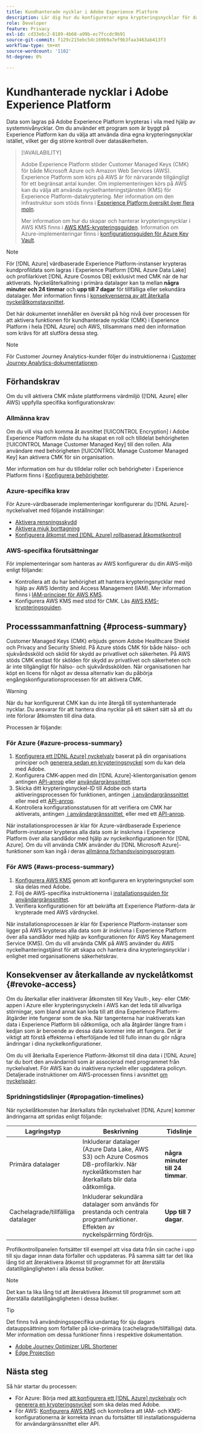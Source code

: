 ```yaml
---
title: Kundhanterade nycklar i Adobe Experience Platform
description: Lär dig hur du konfigurerar egna krypteringsnycklar för data som lagras i Adobe Experience Platform.
role: Developer
feature: Privacy
exl-id: cd33e6c2-8189-4b68-a99b-ec7fccdc9b91
source-git-commit: f129c215ebc5dc169b9a7ef9b3faa3463ab413f3
workflow-type: tm+mt
source-wordcount: '1102'
ht-degree: 0%

---
```


# Kundhanterade nycklar i Adobe Experience Platform

Data som lagras på Adobe Experience Platform krypteras i vila med hjälp av systemnivånycklar. Om du använder ett program som är byggt på Experience Platform kan du välja att använda dina egna krypteringsnycklar istället, vilket ger dig större kontroll över datasäkerheten.

>[!AVAILABILITY]
>
>Adobe Experience Platform stöder Customer Managed Keys (CMK) för både Microsoft Azure och Amazon Web Services (AWS). Experience Platform som körs på AWS är för närvarande tillgängligt för ett begränsat antal kunder. Om implementeringen körs på AWS kan du välja att använda nyckelhanteringstjänsten (KMS) för Experience Platform-datakryptering. Mer information om den infrastruktur som stöds finns i [Experience Platform översikt över flera moln](https://experienceleague.adobe.com/sv/docs/experience-platform/landing/multi-cloud).
>
>Mer information om hur du skapar och hanterar krypteringsnycklar i AWS KMS finns i [AWS KMS-krypteringsguiden](./aws/configure-kms.md). Information om Azure-implementeringar finns i [konfigurationsguiden för Azure Key Vault](./azure/azure-key-vault-config.md).

>[!NOTE]
>
>För [!DNL Azure] värdbaserade Experience Platform-instanser krypteras kundprofildata som lagras i Experience Platform [!DNL Azure Data Lake] och profilarkivet [!DNL Azure Cosmos DB] exklusivt med CMK när de har aktiverats. Nyckelåterkallning i primära datalager kan ta mellan **några minuter och 24 timmar** och **upp till 7 dagar** för tillfälliga eller sekundära datalager. Mer information finns i [konsekvenserna av att återkalla nyckelåtkomstavsnittet](#revoke-access).

Det här dokumentet innehåller en översikt på hög nivå över processen för att aktivera funktionen för kundhanterade nycklar (CMK) i Experience Platform i hela [!DNL Azure] och AWS, tillsammans med den information som krävs för att slutföra dessa steg.

>[!NOTE]
>
>För Customer Journey Analytics-kunder följer du instruktionerna i [Customer Journey Analytics-dokumentationen](https://experienceleague.adobe.com/docs/analytics-platform/using/cja-privacy/cmk.html?lang=sv-SE).

## Förhandskrav

Om du vill aktivera CMK måste plattformens värdmiljö ([!DNL Azure] eller AWS) uppfylla specifika konfigurationskrav:

### Allmänna krav

Om du vill visa och komma åt avsnittet [!UICONTROL Encryption] i Adobe Experience Platform måste du ha skapat en roll och tilldelat behörigheten [!UICONTROL Manage Customer Managed Key] till den rollen.  Alla användare med behörigheten [!UICONTROL Manage Customer Managed Key] kan aktivera CMK för sin organisation.

Mer information om hur du tilldelar roller och behörigheter i Experience Platform finns i [Konfigurera behörigheter](https://experienceleague.adobe.com/docs/platform-learn/getting-started-for-data-architects-and-data-engineers/configure-permissions.html?lang=sv-SE).

### Azure-specifika krav

För Azure-värdbaserade implementeringar konfigurerar du [!DNL Azure]-nyckelvalvet med följande inställningar:

- [Aktivera rensningsskydd](https://learn.microsoft.com/en-us/azure/key-vault/general/soft-delete-overview#purge-protection)
- [Aktivera mjuk borttagning](https://learn.microsoft.com/en-us/azure/key-vault/general/soft-delete-overview)
- [Konfigurera åtkomst med  [!DNL Azure] rollbaserad åtkomstkontroll](https://learn.microsoft.com/en-us/azure/role-based-access-control/)

### AWS-specifika förutsättningar

För implementeringar som hanteras av AWS konfigurerar du din AWS-miljö enligt följande:

- Kontrollera att du har behörighet att hantera krypteringsnycklar med hjälp av AWS Identity and Access Management (IAM). Mer information finns i [IAM-principer för AWS KMS](https://docs.aws.amazon.com/kms/latest/developerguide/iam-policies.html).
- Konfigurera AWS KMS med stöd för CMK. Läs [AWS KMS-krypteringsguiden](./aws/configure-kms.md).

## Processsammanfattning {#process-summary}

Customer Managed Keys (CMK) erbjuds genom Adobe Healthcare Shield och Privacy and Security Shield. På Azure stöds CMK för både hälso- och sjukvårdssköld och sköld för skydd av privatlivet och säkerheten. På AWS stöds CMK endast för skölden för skydd av privatlivet och säkerheten och är inte tillgängligt för hälso- och sjukvårdsskölden. När organisationen har köpt en licens för något av dessa alternativ kan du påbörja engångskonfigurationsprocessen för att aktivera CMK.

>[!WARNING]
>
>När du har konfigurerat CMK kan du inte återgå till systemhanterade nycklar. Du ansvarar för att hantera dina nycklar på ett säkert sätt så att du inte förlorar åtkomsten till dina data.

Processen är följande:

### För Azure {#azure-process-summary}

1. [Konfigurera ett [!DNL Azure] nyckelvalv](./azure/azure-key-vault-config.md) baserat på din organisations principer och [generera sedan en krypteringsnyckel](./azure/azure-key-vault-config.md#generate-a-key) som du kan dela med Adobe.
1. Konfigurera CMK-appen med din [!DNL Azure]-klientorganisation genom antingen [API-anrop](./azure/api-set-up.md#register-app) eller [användargränssnittet](./azure/ui-set-up.md#register-app).
1. Skicka ditt krypteringsnyckel-ID till Adobe och starta aktiveringsprocessen för funktionen, antingen [&#x200B; i användargränssnittet](./azure/ui-set-up.md#send-to-adobe) eller med ett [API-anrop](./azure/api-set-up.md#send-to-adobe).
1. Kontrollera konfigurationsstatusen för att verifiera om CMK har aktiverats, antingen [&#x200B; i användargränssnittet &#x200B;](./azure/ui-set-up.md#check-status) eller med ett [API-anrop](./azure/api-set-up.md#check-status).

När installationsprocessen är klar för Azure-värdbaserade Experience Platform-instanser krypteras alla data som är inskrivna i Experience Platform över alla sandlådor med hjälp av nyckelkonfigurationen för [!DNL Azure]. Om du vill använda CMK använder du [!DNL Microsoft Azure]-funktioner som kan ingå i deras [allmänna förhandsvisningsprogram](https://azure.microsoft.com/en-ca/support/legal/preview-supplemental-terms/).

### För AWS {#aws-process-summary}

1. [Konfigurera AWS KMS](./aws/configure-kms.md) genom att konfigurera en krypteringsnyckel som ska delas med Adobe.
2. Följ de AWS-specifika instruktionerna i [installationsguiden för användargränssnittet](./aws/ui-set-up.md).
3. Verifiera konfigurationen för att bekräfta att Experience Platform-data är krypterade med AWS värdnyckel.

<!--  Pending: or [API setup guide]() -->

När installationsprocessen är klar för Experience Platform-instanser som ligger på AWS krypteras alla data som är inskrivna i Experience Platform över alla sandlådor med hjälp av konfigurationen för AWS Key Management Service (KMS). Om du vill använda CMK på AWS använder du AWS nyckelhanteringstjänst för att skapa och hantera dina krypteringsnycklar i enlighet med organisationens säkerhetskrav.

## Konsekvenser av återkallande av nyckelåtkomst {#revoke-access}

Om du återkallar eller inaktiverar åtkomsten till Key Vault-, key- eller CMK-appen i Azure eller krypteringsnyckeln i AWS kan det leda till allvarliga störningar, som bland annat kan leda till att dina Experience Platform-åtgärder inte fungerar som de ska. När tangenterna har inaktiverats kan data i Experience Platform bli oåtkomliga, och alla åtgärder längre fram i kedjan som är beroende av dessa data kommer inte att fungera. Det är viktigt att förstå effekterna i efterföljande led till fullo innan du gör några ändringar i dina nyckelkonfigurationer.

Om du vill återkalla Experience Platform-åtkomst till dina data i [!DNL Azure] tar du bort den användarroll som är associerad med programmet från nyckelvalvet. För AWS kan du inaktivera nyckeln eller uppdatera policyn. Detaljerade instruktioner om AWS-processen finns i avsnittet [om nyckelspärr](./aws/ui-set-up.md#key-revocation).


### Spridningstidslinjer {#propagation-timelines}

När nyckelåtkomsten har återkallats från nyckelvalvet [!DNL Azure] kommer ändringarna att spridas enligt följande:

| **Lagringstyp** | **Beskrivning** | **Tidslinje** |
|---|---|---|
| Primära datalager | Inkluderar datalager (Azure Data Lake, AWS S3) och Azure Cosmos DB-profilarkiv. När nyckelåtkomsten har återkallats blir data oåtkomliga. | **några minuter till 24 timmar**. |
| Cachelagrade/tillfälliga datalager | Inkluderar sekundära datalager som används för prestanda och centrala programfunktioner. Effekten av nyckelspärrning fördröjs. | **Upp till 7 dagar**. |

Profilkontrollpanelen fortsätter till exempel att visa data från sin cache i upp till sju dagar innan data förfaller och uppdateras. På samma sätt tar det lika lång tid att återaktivera åtkomst till programmet för att återställa datatillgängligheten i alla dessa butiker.

>[!NOTE]
>
>Det kan ta lika lång tid att återaktivera åtkomst till programmet som att återställa datatillgängligheten i dessa butiker.

>[!TIP]
>
>Det finns två användningsspecifika undantag för sju dagars datauppsättning som förfaller på icke-primära (cachelagrade/tillfälliga) data. Mer information om dessa funktioner finns i respektive dokumentation.<ul><li>[Adobe Journey Optimizer URL Shortener](https://experienceleague.adobe.com/docs/journey-optimizer/using/sms/sms-configuration.html?lang=sv-SE#message-preset-sms)</li><li>[Edge Projection](https://experienceleague.adobe.com/docs/experience-platform/profile/home.html?lang=sv-SE#edge-projections)</li></ul>

## Nästa steg

Så här startar du processen:

- För Azure: Börja med [att konfigurera ett  [!DNL Azure] nyckelvalv](./azure/azure-key-vault-config.md) och [generera en krypteringsnyckel](./azure/azure-key-vault-config.md#generate-a-key) som ska delas med Adobe.
- För AWS: [Konfigurera AWS KMS](./aws/configure-kms.md) och kontrollera att IAM- och KMS-konfigurationerna är korrekta innan du fortsätter till installationsguiderna för användargränssnittet eller API.
